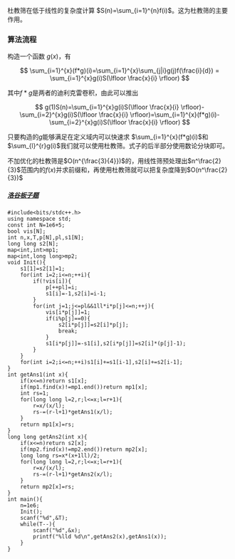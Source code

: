 杜教筛在低于线性的复杂度计算 $S(n)=\sum_{i=1}^{n}f(i)$。这为杜教筛的主要作用。

### 算法流程

构造一个函数 $g(x)$，有

$$
\sum_{i=1}^{x}(f*g)(i)=\sum_{i=1}^{x}\sum_{j|i}g(j)f(\frac{i}{d}) = \sum_{i=1}^{x}g(i)S(\lfloor \frac{x}{i} \rfloor)
$$

其中$f*g$是两者的迪利克雷卷积，由此可以推出

$$
g(1)S(n)=\sum_{i=1}^{x}g(i)S(\lfloor \frac{x}{i} \rfloor)-\sum_{i=2}^{x}g(i)S(\lfloor \frac{x}{i} \rfloor)=\sum_{i=1}^{x}(f*g)(i)-\sum_{i=2}^{x}g(i)S(\lfloor \frac{x}{i} \rfloor)
$$

只要构造的$g$能够满足在定义域内可以快速求 $\sum_{i=1}^{x}(f*g)(i)$和$\sum_{l}^{r}g(i)$我们就可以使用杜教筛。式子的后半部分使用数论分块即可。

不加优化的杜教筛是$O(n^{\frac{3}{4}})$的，用线性筛预处理出$n^\frac{2}{3}$范围内的$f(x)$并求前缀和，再使用杜教筛就可以把复杂度降到$O(n^\frac{2}{3})$

##### [洛谷板子题](https://www.luogu.com.cn/problem/P4213)

    #include<bits/stdc++.h>
    using namespace std;
    const int N=1e6+5;
    bool vis[N];
    int n,x,T,p[N],pl,s1[N];
    long long s2[N];
    map<int,int>mp1;
    map<int,long long>mp2;
    void Init(){
    	s1[1]=s2[1]=1;
    	for(int i=2;i<=n;++i){
    		if(!vis[i]){
    			p[++pl]=i;
    			s1[i]=-1,s2[i]=i-1;
    		}
    		for(int j=1;j<=pl&&1ll*i*p[j]<=n;++j){
    			vis[i*p[j]]=1;
    			if(i%p[j]==0){
    				s2[i*p[j]]=s2[i]*p[j];
    				break;
    			}
    			s1[i*p[j]]=-s1[i],s2[i*p[j]]=s2[i]*(p[j]-1);
    		}
    	}
    	for(int i=2;i<=n;++i)s1[i]+=s1[i-1],s2[i]+=s2[i-1];
    }
    int getAns1(int x){
    	if(x<=n)return s1[x];
    	if(mp1.find(x)!=mp1.end())return mp1[x];
    	int rs=1;
    	for(long long l=2,r;l<=x;l=r+1){
    		r=x/(x/l);
    		rs-=(r-l+1)*getAns1(x/l);
    	}
    	return mp1[x]=rs;
    }
    long long getAns2(int x){
    	if(x<=n)return s2[x];
    	if(mp2.find(x)!=mp2.end())return mp2[x];
    	long long rs=x*(x+1ll)/2;
    	for(long long l=2,r;l<=x;l=r+1){
    		r=x/(x/l);
    		rs-=(r-l+1)*getAns2(x/l);
    	}
    	return mp2[x]=rs;
    }
    int main(){
    	n=1e6;
    	Init();
    	scanf("%d",&T);
    	while(T--){
    		scanf("%d",&x);
    		printf("%lld %d\n",getAns2(x),getAns1(x));
    	}
    }

